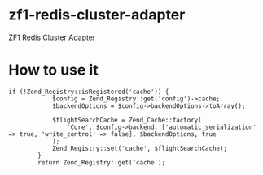 # zf1-redis-cluster-adapter
ZF1 Redis Cluster Adapter

# How to use it

```
if (!Zend_Registry::isRegistered('cache')) {
			$config = Zend_Registry::get('config')->cache;
			$backendOptions = $config->backendOptions->toArray();

			$flightSearchCache = Zend_Cache::factory(
				'Core', $config->backend, ['automatic_serialization' => true, 'write_control' => false], $backendOptions, true
			);
			Zend_Registry::set('cache', $flightSearchCache);
		}
		return Zend_Registry::get('cache');

```
